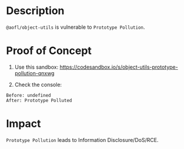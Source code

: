 # Description

`@aofl/object-utils` is vulnerable to `Prototype Pollution`.

# Proof of Concept

1. Use this sandbox: https://codesandbox.io/s/object-utils-prototype-pollution-qnxwg

2. Check the console:
```
Before: undefined
After: Prototype Polluted
```

# Impact

`Prototype Pollution` leads to Information Disclosure/DoS/RCE.
